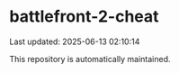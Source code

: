 # battlefront-2-cheat

Last updated: 2025-06-13 02:10:14

This repository is automatically maintained.
